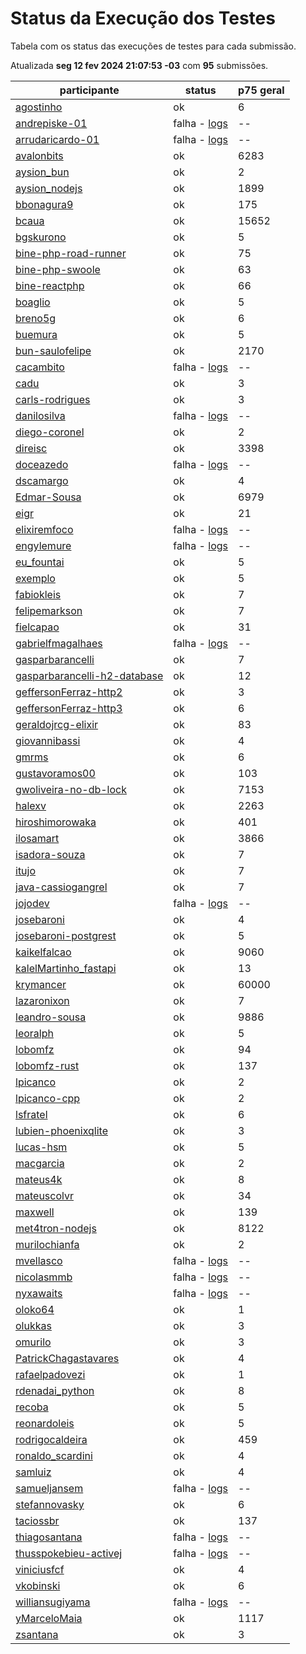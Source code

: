 # Status da Execução dos Testes
Tabela com os status das execuções de testes para cada submissão.

Atualizada **seg 12 fev 2024 21:07:53 -03** com **95** submissões.
 
| participante | status | p75 geral |
| --           | --     | --        |
| [agostinho](./participantes/agostinho) | ok | 6 |
| [andrepiske-01](./participantes/andrepiske-01) | falha - [logs](./participantes/andrepiske-01/docker-compose.logs) | -- |
| [arrudaricardo-01](./participantes/arrudaricardo-01) | falha - [logs](./participantes/arrudaricardo-01/docker-compose.logs) | -- |
| [avalonbits](./participantes/avalonbits) | ok | 6283 |
| [aysion_bun](./participantes/aysion_bun) | ok | 2 |
| [aysion_nodejs](./participantes/aysion_nodejs) | ok | 1899 |
| [bbonagura9](./participantes/bbonagura9) | ok | 175 |
| [bcaua](./participantes/bcaua) | ok | 15652 |
| [bgskurono](./participantes/bgskurono) | ok | 5 |
| [bine-php-road-runner](./participantes/bine-php-road-runner) | ok | 75 |
| [bine-php-swoole](./participantes/bine-php-swoole) | ok | 63 |
| [bine-reactphp](./participantes/bine-reactphp) | ok | 66 |
| [boaglio](./participantes/boaglio) | ok | 5 |
| [breno5g](./participantes/breno5g) | ok | 6 |
| [buemura](./participantes/buemura) | ok | 5 |
| [bun-saulofelipe](./participantes/bun-saulofelipe) | ok | 2170 |
| [cacambito](./participantes/cacambito) | falha - [logs](./participantes/cacambito/docker-compose.logs) | -- |
| [cadu](./participantes/cadu) | ok | 3 |
| [carls-rodrigues](./participantes/carls-rodrigues) | ok | 3 |
| [danilosilva](./participantes/danilosilva) | falha - [logs](./participantes/danilosilva/docker-compose.logs) | -- |
| [diego-coronel](./participantes/diego-coronel) | ok | 2 |
| [direisc](./participantes/direisc) | ok | 3398 |
| [doceazedo](./participantes/doceazedo) | falha - [logs](./participantes/doceazedo/docker-compose.logs) | -- |
| [dscamargo](./participantes/dscamargo) | ok | 4 |
| [Edmar-Sousa](./participantes/Edmar-Sousa) | ok | 6979 |
| [eigr](./participantes/eigr) | ok | 21 |
| [elixiremfoco](./participantes/elixiremfoco) | falha - [logs](./participantes/elixiremfoco/docker-compose.logs) | -- |
| [engylemure](./participantes/engylemure) | falha - [logs](./participantes/engylemure/docker-compose.logs) | -- |
| [eu_fountai](./participantes/eu_fountai) | ok | 5 |
| [exemplo](./participantes/exemplo) | ok | 5 |
| [fabiokleis](./participantes/fabiokleis) | ok | 7 |
| [felipemarkson](./participantes/felipemarkson) | ok | 7 |
| [fielcapao](./participantes/fielcapao) | ok | 31 |
| [gabrielfmagalhaes](./participantes/gabrielfmagalhaes) | falha - [logs](./participantes/gabrielfmagalhaes/docker-compose.logs) | -- |
| [gasparbarancelli](./participantes/gasparbarancelli) | ok | 7 |
| [gasparbarancelli-h2-database](./participantes/gasparbarancelli-h2-database) | ok | 12 |
| [geffersonFerraz-http2](./participantes/geffersonFerraz-http2) | ok | 3 |
| [geffersonFerraz-http3](./participantes/geffersonFerraz-http3) | ok | 6 |
| [geraldojrcg-elixir](./participantes/geraldojrcg-elixir) | ok | 83 |
| [giovannibassi](./participantes/giovannibassi) | ok | 4 |
| [gmrms](./participantes/gmrms) | ok | 6 |
| [gustavoramos00](./participantes/gustavoramos00) | ok | 103 |
| [gwoliveira-no-db-lock](./participantes/gwoliveira-no-db-lock) | ok | 7153 |
| [halexv](./participantes/halexv) | ok | 2263 |
| [hiroshimorowaka](./participantes/hiroshimorowaka) | ok | 401 |
| [ilosamart](./participantes/ilosamart) | ok | 3866 |
| [isadora-souza](./participantes/isadora-souza) | ok | 7 |
| [itujo](./participantes/itujo) | ok | 7 |
| [java-cassiogangrel](./participantes/java-cassiogangrel) | ok | 7 |
| [jojodev](./participantes/jojodev) | falha - [logs](./participantes/jojodev/docker-compose.logs) | -- |
| [josebaroni](./participantes/josebaroni) | ok | 4 |
| [josebaroni-postgrest](./participantes/josebaroni-postgrest) | ok | 5 |
| [kaikelfalcao](./participantes/kaikelfalcao) | ok | 9060 |
| [kalelMartinho_fastapi](./participantes/kalelMartinho_fastapi) | ok | 13 |
| [krymancer](./participantes/krymancer) | ok | 60000 |
| [lazaronixon](./participantes/lazaronixon) | ok | 7 |
| [leandro-sousa](./participantes/leandro-sousa) | ok | 9886 |
| [leoralph](./participantes/leoralph) | ok | 5 |
| [lobomfz](./participantes/lobomfz) | ok | 94 |
| [lobomfz-rust](./participantes/lobomfz-rust) | ok | 137 |
| [lpicanco](./participantes/lpicanco) | ok | 2 |
| [lpicanco-cpp](./participantes/lpicanco-cpp) | ok | 2 |
| [lsfratel](./participantes/lsfratel) | ok | 6 |
| [lubien-phoenixqlite](./participantes/lubien-phoenixqlite) | ok | 3 |
| [lucas-hsm](./participantes/lucas-hsm) | ok | 5 |
| [macgarcia](./participantes/macgarcia) | ok | 2 |
| [mateus4k](./participantes/mateus4k) | ok | 8 |
| [mateuscolvr](./participantes/mateuscolvr) | ok | 34 |
| [maxwell](./participantes/maxwell) | ok | 139 |
| [met4tron-nodejs](./participantes/met4tron-nodejs) | ok | 8122 |
| [murilochianfa](./participantes/murilochianfa) | ok | 2 |
| [mvellasco](./participantes/mvellasco) | falha - [logs](./participantes/mvellasco/docker-compose.logs) | -- |
| [nicolasmmb](./participantes/nicolasmmb) | falha - [logs](./participantes/nicolasmmb/docker-compose.logs) | -- |
| [nyxawaits](./participantes/nyxawaits) | falha - [logs](./participantes/nyxawaits/docker-compose.logs) | -- |
| [oloko64](./participantes/oloko64) | ok | 1 |
| [olukkas](./participantes/olukkas) | ok | 3 |
| [omurilo](./participantes/omurilo) | ok | 3 |
| [PatrickChagastavares](./participantes/PatrickChagastavares) | ok | 4 |
| [rafaelpadovezi](./participantes/rafaelpadovezi) | ok | 1 |
| [rdenadai_python](./participantes/rdenadai_python) | ok | 8 |
| [recoba](./participantes/recoba) | ok | 5 |
| [reonardoleis](./participantes/reonardoleis) | ok | 5 |
| [rodrigocaldeira](./participantes/rodrigocaldeira) | ok | 459 |
| [ronaldo_scardini](./participantes/ronaldo_scardini) | ok | 4 |
| [samluiz](./participantes/samluiz) | ok | 4 |
| [samueljansem](./participantes/samueljansem) | falha - [logs](./participantes/samueljansem/docker-compose.logs) | -- |
| [stefannovasky](./participantes/stefannovasky) | ok | 6 |
| [taciossbr](./participantes/taciossbr) | ok | 137 |
| [thiagosantana](./participantes/thiagosantana) | falha - [logs](./participantes/thiagosantana/docker-compose.logs) | -- |
| [thusspokebieu-activej](./participantes/thusspokebieu-activej) | falha - [logs](./participantes/thusspokebieu-activej/docker-compose.logs) | -- |
| [viniciusfcf](./participantes/viniciusfcf) | ok | 4 |
| [vkobinski](./participantes/vkobinski) | ok | 6 |
| [williansugiyama](./participantes/williansugiyama) | falha - [logs](./participantes/williansugiyama/docker-compose.logs) | -- |
| [yMarceloMaia](./participantes/yMarceloMaia) | ok | 1117 |
| [zsantana](./participantes/zsantana) | ok | 3 |
